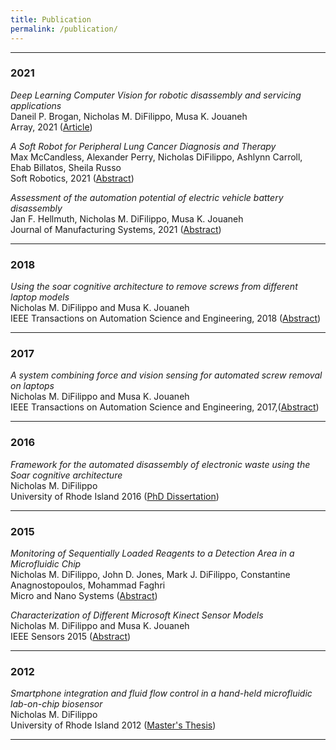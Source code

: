 ```yaml
---
title: Publication
permalink: /publication/
---
```


<hr>

### 2021

_Deep Learning Computer Vision for robotic disassembly and servicing applications_<br>
Daneil P. Brogan, Nicholas M. DiFilippo, Musa K. Jouaneh<br>
Array, 2021 ([Article](https://www.sciencedirect.com/science/article/pii/S2590005621000394))

_A Soft Robot for Peripheral Lung Cancer Diagnosis and Therapy_<br>
Max McCandless, Alexander Perry, Nicholas DiFilippo, Ashlynn Carroll, Ehab Billatos, Sheila Russo<br>
Soft Robotics, 2021 ([Abstract](https://www.liebertpub.com/doi/abs/10.1089/soro.2020.0127))

_Assessment of the automation potential of electric vehicle battery disassembly_<br>
Jan F. Hellmuth, Nicholas M. DiFilippo, Musa K. Jouaneh<br>
Journal of Manufacturing Systems, 2021 ([Abstract](https://www.sciencedirect.com/science/article/abs/pii/S0278612521000649))
<hr> 

### 2018

_Using the soar cognitive architecture to remove screws from different laptop models_<br>
Nicholas M. DiFilippo and Musa K. Jouaneh<br>
IEEE Transactions on Automation Science and Engineering, 2018 ([Abstract](https://ieeexplore.ieee.org/abstract/document/8440033))

<hr>

### 2017

_A system combining force and vision sensing for automated screw removal on laptops_<br>
Nicholas M. DiFilippo and Musa K. Jouaneh<br>
IEEE Transactions on Automation Science and Engineering, 2017,([Abstract](https://ieeexplore.ieee.org/abstract/document/7893727))

<hr>

### 2016

_Framework for the automated disassembly of electronic waste using the Soar cognitive architecture_<br>
Nicholas M. DiFilippo<br>
University of Rhode Island 2016 ([PhD Dissertation](https://digitalcommons.uri.edu/cgi/viewcontent.cgi?article=1534&context=oa_diss))

<hr>

### 2015

_Monitoring of Sequentially Loaded Reagents to a Detection Area in a Microfluidic Chip_<br>
Nicholas M. DiFilippo, John D. Jones, Mark J. DiFilippo, Constantine Anagnostopoulos, Mohammad Faghri <br>
Micro and Nano Systems ([Abstract](https://www.ingentaconnect.com/content/ben/mns/2015/00000007/00000002/art00009))

_Characterization of Different Microsoft Kinect Sensor Models_<br>
Nicholas M. DiFilippo and Musa K. Jouaneh <br>
IEEE Sensors 2015 ([Abstract](https://ieeexplore.ieee.org/abstract/document/7084580))

<hr>

### 2012

_Smartphone integration and fluid flow control in a hand-held microfluidic lab-on-chip biosensor_<br>
Nicholas M. DiFilippo <br>
University of Rhode Island 2012 ([Master's Thesis](http://nicholasdifilippo.com/media/Smartphone%20Integration%20and%20Fluid%20Flow%20in%20a%20Biosensor.pdf))

<hr>

